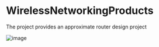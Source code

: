 # WirelessNetworkingProducts

The project provides an approximate router design project 

![image]()
